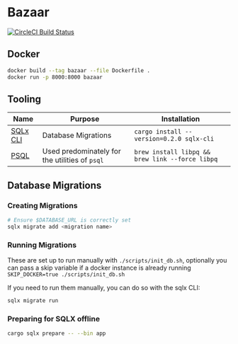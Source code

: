 # Bazaar

[![CircleCI Build Status](https://circleci.com/gh/naamancurtis/bazaar.svg?style=shield)](https://app.circleci.com/pipelines/github/naamancurtis/bazaar)

## Docker

```sh
docker build --tag bazaar --file Dockerfile .
docker run -p 8000:8000 bazaar
```

## Tooling

| Name                                                                 | Purpose                                        | Installation                                    |
| -------------------------------------------------------------------- | ---------------------------------------------- | ----------------------------------------------- |
| [SQLx CLI](https://github.com/launchbadge/sqlx/tree/master/sqlx-cli) | Database Migrations                            | `cargo install --version=0.2.0 sqlx-cli`        |
| [PSQL](https://formulae.brew.sh/formula/libpq)                       | Used predominately for the utilities of `psql` | `brew install libpq && brew link --force libpq` |

## Database Migrations

### Creating Migrations

```sh
# Ensure $DATABASE_URL is correctly set
sqlx migrate add <migration name>
```

### Running Migrations

These are set up to run manually with `./scripts/init_db.sh`, optionally you can
pass a skip variable if a docker instance is already running `SKIP_DOCKER=true ./scripts/init_db.sh`

If you need to run them manually, you can do so with the sqlx CLI:

```sh
sqlx migrate run
```

### Preparing for SQLX offline

```sh
cargo sqlx prepare -- --bin app
```
